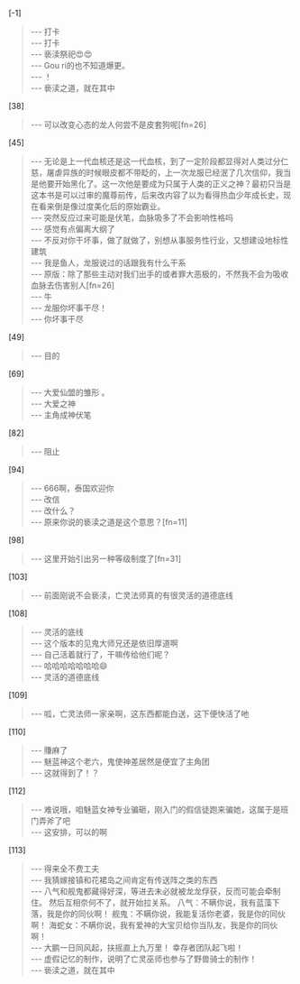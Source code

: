 
[-1] 
>--- 打卡<br>
>--- 打卡<br>
>--- 亵渎祭祀😍😍<br>
>--- Gou ri的也不知道爆更。<br>
>--- ！<br>
>--- 亵渎之道，就在其中<br>

[38] 
>--- 可以改变心态的龙人何尝不是皮套狗呢[fn=26]<br>

[45] 
>--- 无论是上一代血核还是这一代血核，到了一定阶段都显得对人类过分仁慈，屠虐异族的时候眼皮都不带眨的，上一次龙服已经泯了几次信仰，我当是他要开始黑化了。这一次他是要成为只属于人类的正义之神？最初只当是这本书是可以过审的魔尊前传，后来改内容了以为看得热血少年成长史，现在看来倒是像过度美化后的原始霸业。<br>
>--- 突然反应过来可能是伏笔，血脉吸多了不会影响性格吗<br>
>--- 感觉有点偏离大纲了<br>
>--- 不反对你干坏事，做了就做了，别想从事服务性行业，又想建设地标性建筑<br>
>--- 我是鱼人，龙服说过的话跟我有什么干系<br>
>--- 原版：除了那些主动对我们出手的或者罪大恶极的，不然我不会为吸收血脉去伤害别人[fn=26]<br>
>--- 牛<br>
>--- 龙服你坏事干尽！<br>
>--- 你坏事干尽<br>

[49] 
>--- 目的<br>

[69] 
>--- 大爱仙盟的雏形 。<br>
>--- 大爱之神<br>
>--- 主角成神伏笔<br>

[82] 
>--- 阻止<br>

[94] 
>--- 666啊，泰国欢迎你<br>
>--- 改信<br>
>--- 改什么？<br>
>--- 原来你说的亵渎之道是这个意思？[fn=11]<br>

[98] 
>--- 这里开始引出另一种等级制度了[fn=31]<br>

[103] 
>--- 前面刚说不会亵渎，亡灵法师真的有很灵活的道德底线<br>

[108] 
>--- 灵活的底线<br>
>--- 这个版本的见鬼大师兄还是依旧厚道啊<br>
>--- 自己活着就行了，干嘛传给他们呢？<br>
>--- 哈哈哈哈哈哈哈😄<br>
>--- 灵活的道德底线<br>

[109] 
>--- 呱，亡灵法师一家亲啊，这东西都能白送，这下便快活了吔<br>

[110] 
>--- 賺麻了<br>
>--- 魅蓝神这个老六，鬼使神差居然是便宜了主角团<br>
>--- 这就得到了！？<br>

[112] 
>--- 难说哦，咱魅蓝女神专业骗砸，刚入门的假信徒跑来骗她，这属于是班门弄斧了吧<br>
>--- 这安排，可以的啊<br>

[113] 
>--- 得来全不费工夫<br>
>--- 我猜嫁接镇和花裙岛之间肯定有传送阵之类的东西<br>
>--- 八气和舰鬼都藏得好深，等进去未必就被龙龙俘获，反而可能会牵制住。
然后互相奈何不了，就开始拉关系。
八气：不瞒你说，我有蓝藻下落，我是你的同伙啊！
舰鬼：不瞒你说，我能复活你老婆，我是你的同伙啊！
海蛇女：不瞒你说，我有爱神的大宝贝给你当队友，我是你的同伙啊！<br>
>--- 大鹏一日同风起，扶摇直上九万里！
幸存者团队起飞啦！<br>
>--- 虚假记忆的制作，说明了亡灵巫师也参与了野兽骑士的制作！<br>
>--- 亵渎之道，就在其中<br>
